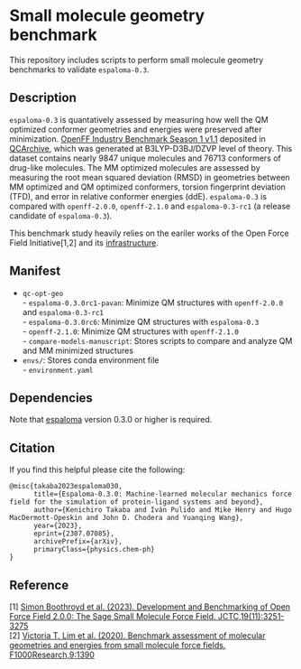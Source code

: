 # Small molecule geometry benchmark
This repository includes scripts to perform small molecule geometry benchmarks to validate `espaloma-0.3`. 


## Description
`espaloma-0.3` is quantatively assessed by measuring how well the QM optimized conformer geometries and energies were preserved after minimization. [OpenFF Industry Benchmark Season 1 v1.1](https://github.com/openforcefield/qca-dataset-submission/tree/master/submissions/2021-06-04-OpenFF-Industry-Benchmark-Season-1-v1.1) deposited in [QCArchive](https://qcarchive.molssi.org/), which was generated at B3LYP-D3BJ/DZVP level of theory. This dataset contains nearly 9847 unique molecules and 76713 conformers of drug-like molecules. 
The MM optimized molecules are assessed by measuring the root mean squared deviation (RMSD) in geometries between MM optimized and QM optimized conformers, torsion fingerprint deviation (TFD), and error in relative conformer energies (ddE). `espaloma-0.3` is compared with `openff-2.0.0`, `openff-2.1.0` and `espaloma-0.3-rc1` (a release candidate of `espaloma-0.3`).

This benchmark study heavily relies on the eariler works of the Open Force Field Initiative[1,2] and its [infrastructure](https://github.com/openforcefield/openff-sage/tree/main/inputs-and-results/benchmarks/qc-opt-geo).


## Manifest
- `qc-opt-geo`   
      - `espaloma-0.3.0rc1-pavan`: Minimize QM structures with `openff-2.0.0` and `espaloma-0.3-rc1`  
      - `espaloma-0.3.0rc6`: Minimize QM structures with `espaloma-0.3`  
      - `openff-2.1.0`: Minimize QM structures with `openff-2.1.0`  
      - `compare-models-manuscript`: Stores scripts to compare and analyze QM and MM minimized structures
- `envs/`: Stores conda environment file  
      - `environment.yaml`


## Dependencies
Note that [espaloma](https://github.com/choderalab/espaloma) version 0.3.0 or higher is required.


## Citation
If you find this helpful please cite the following:

```
@misc{takaba2023espaloma030,
      title={Espaloma-0.3.0: Machine-learned molecular mechanics force field for the simulation of protein-ligand systems and beyond}, 
      author={Kenichiro Takaba and Iván Pulido and Mike Henry and Hugo MacDermott-Opeskin and John D. Chodera and Yuanqing Wang},
      year={2023},
      eprint={2307.07085},
      archivePrefix={arXiv},
      primaryClass={physics.chem-ph}
}
```

## Reference
[1] [Simon Boothroyd et al. (2023). Development and Benchmarking of Open Force Field 2.0.0: The Sage Small Molecule Force Field. JCTC,19(11):3251-3275 ](https://pubs.acs.org/doi/10.1021/acs.jctc.3c00039)  
[2] [Victoria T. Lim et al. (2020). Benchmark assessment of molecular geometries and energies from small molecule force fields. F1000Research,9:1390](https://f1000research.com/articles/9-1390/v1)